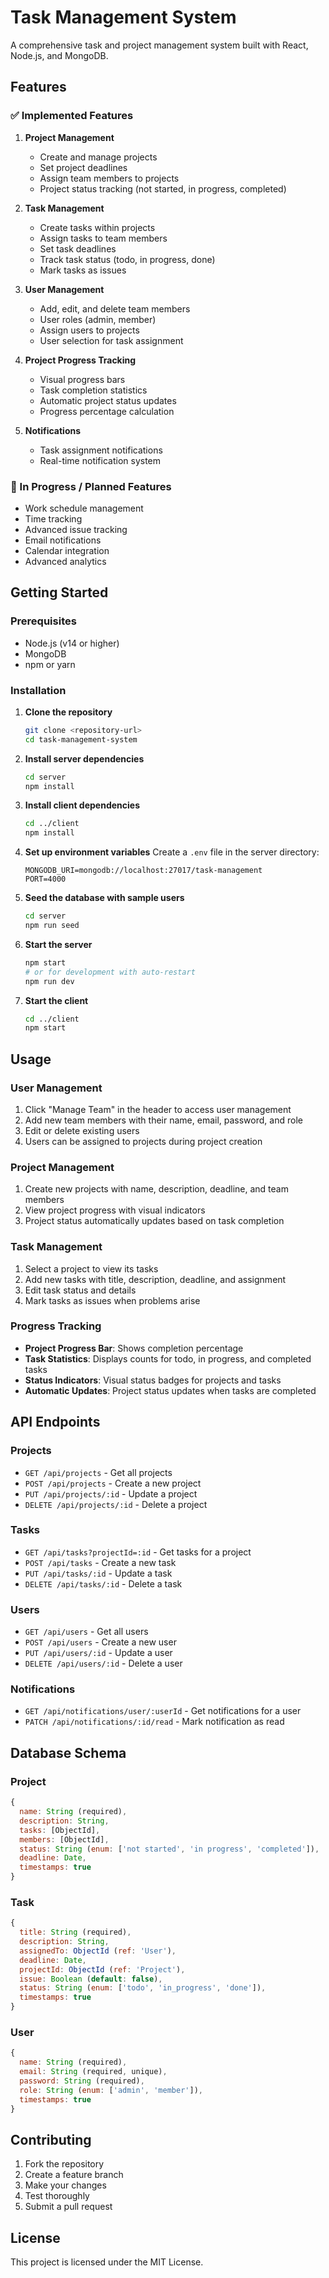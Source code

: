# Task Management System

A comprehensive task and project management system built with React, Node.js, and MongoDB.

## Features

### ✅ Implemented Features

1. **Project Management**
   - Create and manage projects
   - Set project deadlines
   - Assign team members to projects
   - Project status tracking (not started, in progress, completed)

2. **Task Management**
   - Create tasks within projects
   - Assign tasks to team members
   - Set task deadlines
   - Track task status (todo, in progress, done)
   - Mark tasks as issues

3. **User Management**
   - Add, edit, and delete team members
   - User roles (admin, member)
   - Assign users to projects
   - User selection for task assignment

4. **Project Progress Tracking**
   - Visual progress bars
   - Task completion statistics
   - Automatic project status updates
   - Progress percentage calculation

5. **Notifications**
   - Task assignment notifications
   - Real-time notification system

### 🔄 In Progress / Planned Features

- Work schedule management
- Time tracking
- Advanced issue tracking
- Email notifications
- Calendar integration
- Advanced analytics

## Getting Started

### Prerequisites

- Node.js (v14 or higher)
- MongoDB
- npm or yarn

### Installation

1. **Clone the repository**
   ```bash
   git clone <repository-url>
   cd task-management-system
   ```

2. **Install server dependencies**
   ```bash
   cd server
   npm install
   ```

3. **Install client dependencies**
   ```bash
   cd ../client
   npm install
   ```

4. **Set up environment variables**
   Create a `.env` file in the server directory:
   ```env
   MONGODB_URI=mongodb://localhost:27017/task-management
   PORT=4000
   ```

5. **Seed the database with sample users**
   ```bash
   cd server
   npm run seed
   ```

6. **Start the server**
   ```bash
   npm start
   # or for development with auto-restart
   npm run dev
   ```

7. **Start the client**
   ```bash
   cd ../client
   npm start
   ```

## Usage

### User Management

1. Click "Manage Team" in the header to access user management
2. Add new team members with their name, email, password, and role
3. Edit or delete existing users
4. Users can be assigned to projects during project creation

### Project Management

1. Create new projects with name, description, deadline, and team members
2. View project progress with visual indicators
3. Project status automatically updates based on task completion

### Task Management

1. Select a project to view its tasks
2. Add new tasks with title, description, deadline, and assignment
3. Edit task status and details
4. Mark tasks as issues when problems arise

### Progress Tracking

- **Project Progress Bar**: Shows completion percentage
- **Task Statistics**: Displays counts for todo, in progress, and completed tasks
- **Status Indicators**: Visual status badges for projects and tasks
- **Automatic Updates**: Project status updates when tasks are completed

## API Endpoints

### Projects
- `GET /api/projects` - Get all projects
- `POST /api/projects` - Create a new project
- `PUT /api/projects/:id` - Update a project
- `DELETE /api/projects/:id` - Delete a project

### Tasks
- `GET /api/tasks?projectId=:id` - Get tasks for a project
- `POST /api/tasks` - Create a new task
- `PUT /api/tasks/:id` - Update a task
- `DELETE /api/tasks/:id` - Delete a task

### Users
- `GET /api/users` - Get all users
- `POST /api/users` - Create a new user
- `PUT /api/users/:id` - Update a user
- `DELETE /api/users/:id` - Delete a user

### Notifications
- `GET /api/notifications/user/:userId` - Get notifications for a user
- `PATCH /api/notifications/:id/read` - Mark notification as read

## Database Schema

### Project
```javascript
{
  name: String (required),
  description: String,
  tasks: [ObjectId],
  members: [ObjectId],
  status: String (enum: ['not started', 'in progress', 'completed']),
  deadline: Date,
  timestamps: true
}
```

### Task
```javascript
{
  title: String (required),
  description: String,
  assignedTo: ObjectId (ref: 'User'),
  deadline: Date,
  projectId: ObjectId (ref: 'Project'),
  issue: Boolean (default: false),
  status: String (enum: ['todo', 'in_progress', 'done']),
  timestamps: true
}
```

### User
```javascript
{
  name: String (required),
  email: String (required, unique),
  password: String (required),
  role: String (enum: ['admin', 'member']),
  timestamps: true
}
```

## Contributing

1. Fork the repository
2. Create a feature branch
3. Make your changes
4. Test thoroughly
5. Submit a pull request

## License

This project is licensed under the MIT License. 